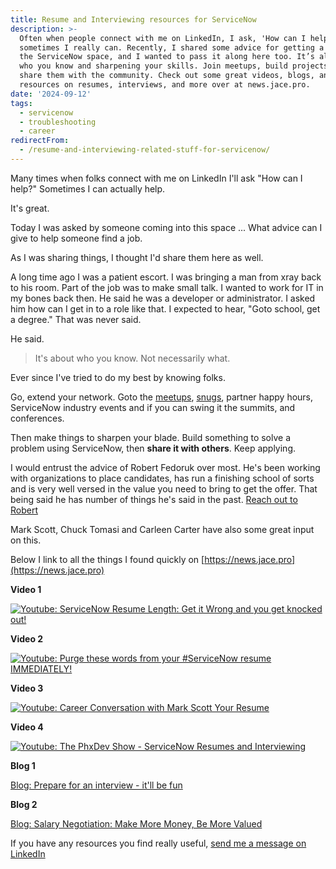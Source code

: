 ```yaml
---
title: Resume and Interviewing resources for ServiceNow
description: >-
  Often when people connect with me on LinkedIn, I ask, 'How can I help?' and
  sometimes I really can. Recently, I shared some advice for getting a job in
  the ServiceNow space, and I wanted to pass it along here too. It’s all about
  who you know and sharpening your skills. Join meetups, build projects, and
  share them with the community. Check out some great videos, blogs, and
  resources on resumes, interviews, and more over at news.jace.pro.
date: '2024-09-12'
tags:
  - servicenow
  - troubleshooting
  - career
redirectFrom:
  - /resume-and-interviewing-related-stuff-for-servicenow/
---
```


Many times when folks connect with me on LinkedIn I'll ask "How can I help?" Sometimes I can actually help.

It's great.

Today I was asked by someone coming into this space ... What advice can I give to help someone find a job.

As I was sharing things, I thought I'd share them here as well.

A long time ago I was a patient escort.  I was bringing a man from xray back to his room.  Part of the job was to make small talk.  I wanted to work for IT in my bones back then.  He said he was a developer or administrator.  I asked him how can I get in to a role like that.  I expected to hear, "Goto school, get a degree."  That was never said.

He said.

> It's about who you know.  Not necessarily what.  

Ever since I've tried to do my best by knowing folks.  


Go, extend your network.  Goto the [meetups](https://www.meetup.com/pro/servicenowdevprogram/), [snugs](https://www.servicenow.com/community/servicenow-user-groups-snugs/ct-p/servicenow-user-groups-snugs), partner happy hours, ServiceNow industry events and if you can swing it the summits, and conferences. 


Then make things to sharpen your blade.  Build something to solve a problem using ServiceNow, then **share it with others**.  Keep applying.

I would entrust the advice of Robert Fedoruk over most.  He's been working with organizations to place candidates, has run a finishing school of sorts and is very well versed in the value you need to bring to get the offer.  That being said he has number of things he's said in the past.  [Reach out to Robert](https://linktr.ee/robertfedoruk)

Mark Scott, Chuck Tomasi and Carleen Carter have also some great input on this.

Below I link to all the things I found quickly on [https://news.jace.pro](https://news.jace.pro)

**Video 1**

[![Youtube: ServiceNow Resume Length: Get it Wrong and you get knocked out!](https://i.ytimg.com/vi/dVEoDmC1ntQ/hqdefault.jpg)](https://www.youtube.com/watch?v=dVEoDmC1ntQ)

**Video 2**

[![Youtube: Purge these words from your #ServiceNow resume IMMEDIATELY!](https://i.ytimg.com/vi/UtQ6Z0aQjYs/hqdefault.jpg)](https://www.youtube.com/watch?v=UtQ6Z0aQjYs)

**Video 3**

[![Youtube: Career Conversation with Mark Scott Your Resume](https://i.ytimg.com/vi/xJCrmdrZs0w/hqdefault.jpg)](https://www.youtube.com/watch?v=xJCrmdrZs0w)

**Video 4**

[![Youtube: The PhxDev Show - ServiceNow Resumes and Interviewing](https://i.ytimg.com/vi/oP6cokKsWlE/hqdefault.jpg)](https://www.youtube.com/watch?v=oP6cokKsWlE)

**Blog 1**

[Blog: Prepare for an interview - it'll be fun](https://jace.pro/post/2018-05-16-interview/)

**Blog 2**

[Blog: Salary Negotiation: Make More Money, Be More Valued](https://www.kalzumeus.com/2012/01/23/salary-negotiation/)


If you have any resources you find really useful, [send me a message on LinkedIn](https://linkedin.com/in/jacebenson)
